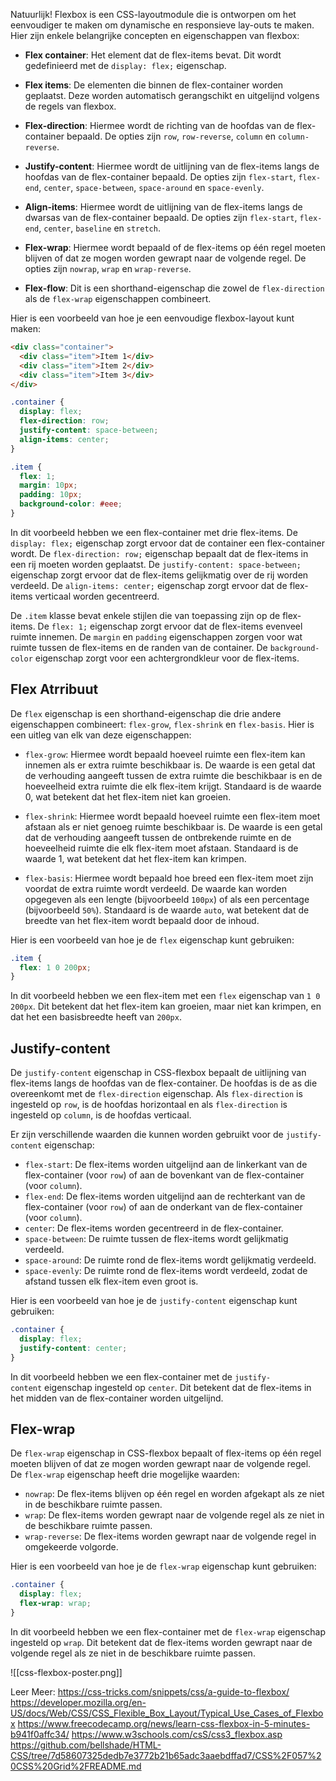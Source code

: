 Natuurlijk! Flexbox is een CSS-layoutmodule die is ontworpen om het eenvoudiger te maken om dynamische en responsieve lay-outs te maken. Hier zijn enkele belangrijke concepten en eigenschappen van flexbox:

- **Flex container**: Het element dat de flex-items bevat. Dit wordt gedefinieerd met de `display: flex;` eigenschap.
    
- **Flex items**: De elementen die binnen de flex-container worden geplaatst. Deze worden automatisch gerangschikt en uitgelijnd volgens de regels van flexbox.
    
- **Flex-direction**: Hiermee wordt de richting van de hoofdas van de flex-container bepaald. De opties zijn `row`, `row-reverse`, `column` en `column-reverse`.
    
- **Justify-content**: Hiermee wordt de uitlijning van de flex-items langs de hoofdas van de flex-container bepaald. De opties zijn `flex-start`, `flex-end`, `center`, `space-between`, `space-around` en `space-evenly`.
    
- **Align-items**: Hiermee wordt de uitlijning van de flex-items langs de dwarsas van de flex-container bepaald. De opties zijn `flex-start`, `flex-end`, `center`, `baseline` en `stretch`.
    
- **Flex-wrap**: Hiermee wordt bepaald of de flex-items op één regel moeten blijven of dat ze mogen worden gewrapt naar de volgende regel. De opties zijn `nowrap`, `wrap` en `wrap-reverse`.
    
- **Flex-flow**: Dit is een shorthand-eigenschap die zowel de `flex-direction` als de `flex-wrap` eigenschappen combineert.
    

Hier is een voorbeeld van hoe je een eenvoudige flexbox-layout kunt maken:

```html
<div class="container">
  <div class="item">Item 1</div>
  <div class="item">Item 2</div>
  <div class="item">Item 3</div>
</div>
```

```css
.container {
  display: flex;
  flex-direction: row;
  justify-content: space-between;
  align-items: center;
}

.item {
  flex: 1;
  margin: 10px;
  padding: 10px;
  background-color: #eee;
}
```

In dit voorbeeld hebben we een flex-container met drie flex-items. De `display: flex;` eigenschap zorgt ervoor dat de container een flex-container wordt. De `flex-direction: row;` eigenschap bepaalt dat de flex-items in een rij moeten worden geplaatst. De `justify-content: space-between;` eigenschap zorgt ervoor dat de flex-items gelijkmatig over de rij worden verdeeld. De `align-items: center;` eigenschap zorgt ervoor dat de flex-items verticaal worden gecentreerd.

De `.item` klasse bevat enkele stijlen die van toepassing zijn op de flex-items. De `flex: 1;` eigenschap zorgt ervoor dat de flex-items evenveel ruimte innemen. De `margin` en `padding` eigenschappen zorgen voor wat ruimte tussen de flex-items en de randen van de container. De `background-color` eigenschap zorgt voor een achtergrondkleur voor de flex-items.

## Flex Atrribuut
De `flex` eigenschap is een shorthand-eigenschap die drie andere eigenschappen combineert: `flex-grow`, `flex-shrink` en `flex-basis`. Hier is een uitleg van elk van deze eigenschappen:

- `flex-grow`: Hiermee wordt bepaald hoeveel ruimte een flex-item kan innemen als er extra ruimte beschikbaar is. De waarde is een getal dat de verhouding aangeeft tussen de extra ruimte die beschikbaar is en de hoeveelheid extra ruimte die elk flex-item krijgt. Standaard is de waarde 0, wat betekent dat het flex-item niet kan groeien.
    
- `flex-shrink`: Hiermee wordt bepaald hoeveel ruimte een flex-item moet afstaan als er niet genoeg ruimte beschikbaar is. De waarde is een getal dat de verhouding aangeeft tussen de ontbrekende ruimte en de hoeveelheid ruimte die elk flex-item moet afstaan. Standaard is de waarde 1, wat betekent dat het flex-item kan krimpen.
    
- `flex-basis`: Hiermee wordt bepaald hoe breed een flex-item moet zijn voordat de extra ruimte wordt verdeeld. De waarde kan worden opgegeven als een lengte (bijvoorbeeld `100px`) of als een percentage (bijvoorbeeld `50%`). Standaard is de waarde `auto`, wat betekent dat de breedte van het flex-item wordt bepaald door de inhoud.
    

Hier is een voorbeeld van hoe je de `flex` eigenschap kunt gebruiken:

```css
.item {
  flex: 1 0 200px;
}
```

In dit voorbeeld hebben we een flex-item met een `flex` eigenschap van `1 0 200px`. Dit betekent dat het flex-item kan groeien, maar niet kan krimpen, en dat het een basisbreedte heeft van `200px`.

## Justify-content
De `justify-content` eigenschap in CSS-flexbox bepaalt de uitlijning van flex-items langs de hoofdas van de flex-container. De hoofdas is de as die overeenkomt met de `flex-direction` eigenschap. Als `flex-direction` is ingesteld op `row`, is de hoofdas horizontaal en als `flex-direction` is ingesteld op `column`, is de hoofdas verticaal.

Er zijn verschillende waarden die kunnen worden gebruikt voor de `justify-content` eigenschap:

- `flex-start`: De flex-items worden uitgelijnd aan de linkerkant van de flex-container (voor `row`) of aan de bovenkant van de flex-container (voor `column`).
- `flex-end`: De flex-items worden uitgelijnd aan de rechterkant van de flex-container (voor `row`) of aan de onderkant van de flex-container (voor `column`).
- `center`: De flex-items worden gecentreerd in de flex-container.
- `space-between`: De ruimte tussen de flex-items wordt gelijkmatig verdeeld.
- `space-around`: De ruimte rond de flex-items wordt gelijkmatig verdeeld.
- `space-evenly`: De ruimte rond de flex-items wordt verdeeld, zodat de afstand tussen elk flex-item even groot is.

Hier is een voorbeeld van hoe je de `justify-content` eigenschap kunt gebruiken:
```css
.container {
  display: flex;
  justify-content: center;
}
```

In dit voorbeeld hebben we een flex-container met de `justify-content` eigenschap ingesteld op `center`. Dit betekent dat de flex-items in het midden van de flex-container worden uitgelijnd.

## Flex-wrap
De `flex-wrap` eigenschap in CSS-flexbox bepaalt of flex-items op één regel moeten blijven of dat ze mogen worden gewrapt naar de volgende regel. De `flex-wrap` eigenschap heeft drie mogelijke waarden:

- `nowrap`: De flex-items blijven op één regel en worden afgekapt als ze niet in de beschikbare ruimte passen.
- `wrap`: De flex-items worden gewrapt naar de volgende regel als ze niet in de beschikbare ruimte passen.
- `wrap-reverse`: De flex-items worden gewrapt naar de volgende regel in omgekeerde volgorde.

Hier is een voorbeeld van hoe je de `flex-wrap` eigenschap kunt gebruiken:

```css
.container {
  display: flex;
  flex-wrap: wrap;
}
```

In dit voorbeeld hebben we een flex-container met de `flex-wrap` eigenschap ingesteld op `wrap`. Dit betekent dat de flex-items worden gewrapt naar de volgende regel als ze niet in de beschikbare ruimte passen.

![[css-flexbox-poster.png]]

Leer Meer:
https://css-tricks.com/snippets/css/a-guide-to-flexbox/
https://developer.mozilla.org/en-US/docs/Web/CSS/CSS_Flexible_Box_Layout/Typical_Use_Cases_of_Flexbox
https://www.freecodecamp.org/news/learn-css-flexbox-in-5-minutes-b941f0affc34/
https://www.w3schools.com/csS/css3_flexbox.asp
https://github.com/bellshade/HTML-CSS/tree/7d58607325dedb7e3772b21b65adc3aaebdffad7/CSS%2F057%20CSS%20Grid%2FREADME.md